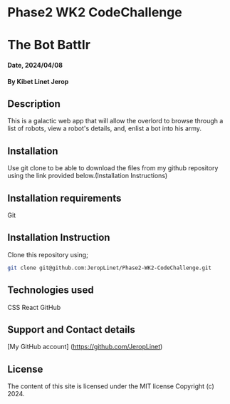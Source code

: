 # Phase2 WK2 CodeChallenge
# The Bot Battlr

#### Date, 2024/04/08

#### By Kibet Linet Jerop

## Description
This is a galactic web app that will allow the overlord to browse through a list of robots, view a robot's details, and, enlist a bot into his army.

## Installation
Use git clone to be able to download the files from my github repository using the link provided below.(Installation Instructions)

## Installation requirements
Git

## Installation Instruction
Clone this repository using;

```bash
git clone git@github.com:JeropLinet/Phase2-WK2-CodeChallenge.git

```


## Technologies used
CSS
React
GitHub

## Support and Contact details
[My GitHub account] (https://github.com/JeropLinet)

## License 
The content of this site is licensed under the MIT license
Copyright (c) 2024.




